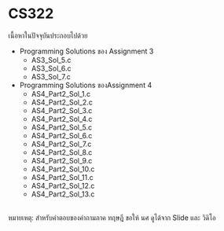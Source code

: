 # CS322
เนื้อหาในปัจจุบันประกอบไปด้วย 
<ul>
<li>Programming Solutions ของ Assignment 3 
    <ul>
    <li> AS3_Sol_5.c
    <li> AS3_Sol_6.c
    <li> AS3_Sol_7.c
    </ul>
<li>Programming Solutions ของAssignment 4 
    <ul>
    <li> AS4_Part2_Sol_1.c
    <li> AS4_Part2_Sol_2.c
    <li> AS4_Part2_Sol_3.c
    <li> AS4_Part2_Sol_4.c
    <li> AS4_Part2_Sol_5.c
    <li> AS4_Part2_Sol_6.c
    <li> AS4_Part2_Sol_7.c
    <li> AS4_Part2_Sol_8.c
    <li> AS4_Part2_Sol_9.c
    <li> AS4_Part2_Sol_10.c
    <li> AS4_Part2_Sol_11.c
    <li> AS4_Part2_Sol_12.c
    <li> AS4_Part2_Sol_13.c
    </ul>
</ul>
<br>
หมายเหตุ: สำหรับคำตอบของคำถามภาค ทฤษฎี ขอให้ นศ ดูได้จาก Slide และ วิดิโอ
